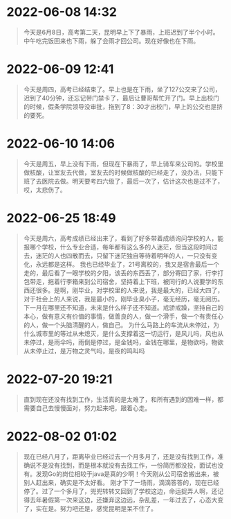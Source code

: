 # 2022-06-08 14:32
> 今天是6月8日，高考第二天，昆明早上下了暴雨，上班迟到了半个小时。中午吃完饭回来也下雨，躲了会雨才回公司。现在好像也在下雨。
# 2022-06-09 12:41
> 今天是周四，高考已经结束了。早上也是在下雨，坐了127公交来了公司，迟到了40分钟，还忘记带门禁卡了，最后让曹哥帮忙开了门。早上出校门的时候，假条学院领导没审批，拖到了8：30才出校门，早上的公交也是挤的要死。
# 2022-06-10 14:06
> 今天是周五，早上没有下雨，但现在下暴雨了，早上骑车来公司的。学校里做核酸，让室友去代做，室友去的时候做核酸的已经走了，没办法，只能下班了去医院去做。明天要考四六级了，最后一次了，估计这次也是过不了，哎，太悲伤了。
# 2022-06-25 18:49
> 今天是周六，高考成绩已经出来了，看到了好多带着成绩询问学校的人，能报哪个学校，什么专业合适，每年都有这么多的人迷茫，但当这段时间过去，迷茫的人也四散而去，只留下迷茫独自等待着明年的人，一只没有变化，永远都是这样。
> 我也已经毕业了，21号离校的，我又是宿舍最后一个走的，最后看了一眼学校的夕阳，该丢的东西丢了，部分寄回了家，行李打包带走，拖着行李箱来到公司宿舍，坚持着上下班，被同行的人说要学的东西还很多。是啊，刚毕业，对学校里的人来说，我是最大的，已经大四了，
> 对于社会上的人来说，我是最小的，刚毕业臭小子，毫无经历，毫无阅历。下一月在哪里还不知道，未来是什么样子还不知道。戒骄戒躁，坚持自己的本心，做有意义有价值的事情，做善良的人，做一个滑手，做一个有责任心的人，做一个头脑清醒的人，做自己。
> 为什么马路上的车流从未停过，为什么城市里的等过从未熄灭，是什么支撑着这一切运行，是风儿吗，风也从未停过，是雨伞吗，雨倒是停过，是金钱吗，金钱在哪里，是物欲吗，物欲从未停止过，是万物之灵气吗，是夜的鸣叫吗
# 2022-07-20 19:21
> 直到现在还没有找到工作，生活真的是太难了，和所有遇到的困难一样，都需要自己去慢慢面对，努力起来吧，跟着心走。
# 2022-08-02 01:02
> 现在已经八月了，距离毕业已经过去一个月多月了，还是没有找到工作，准确说不是没有找到，而是根本就没有去找工作，一份简历都没投，面试也没有。发现Go的岗位相较于java是真的少啊！今天刚从公司宿舍搬出来，被别人赶出来，确实是不太好看。
> 刚才下了一场雨，滴滴答答的，现在已经停了。过了一个多月了，兜兜转转又回到了学校这边，命运捉弄人啊，还记得去年暑假第一次来这边，还嫌弃这边远，杂乱差，一年过去了，心态大变了，实在是。努力吧还是，感觉昆明是呆不住了。
